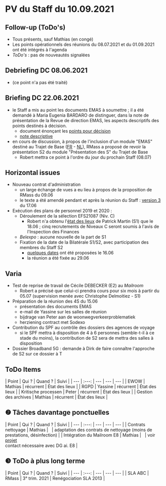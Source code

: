 <link rel="stylesheet" href="https://newdevprojects.github.io/S2/S2.css">
<link rel="stylesheet" href="S2.css">

# PV du Staff du 10.09.2021

## Follow-up (ToDo's)

* Tous présents, sauf Mathias (en congé)
* Les points opérationnels des réunions du 08.07.2021 et du 01.09.2021 ont été intégrés à l'agenda
* *ToDo's* : pas de nouveautés signalées

## Debriefing DC 08.06.2021

* (ce point n'a pas été traité)

## Briefing DC 22.06.2021

* le Staff a mis au point les documents EMAS à soumettre ; il a été demandé à Maria Eugenia BARDARO de distinguer, dans la note de présentation de la Revue de direction EMAS, les aspects descriptifs des points destinés à décision.
    * document énonçant les [points pour décision](1_points_soumis_pour_decision_au_CD_20210622.pdf)
    * [note descriptive](2_Note_Revue_direction_EMAS_2020.pdf)
* en cours de discussion, à propos de l'inclusion d'un module "EMAS" destiné au Trajet de Base ([FR](https://newdevprojects.github.io/S2/Staff_20210603/EMAS_Fiche_accueil_FR.pdf) - [NL](https://newdevprojects.github.io/S2/Staff_20210603/EMAS_Fiche_accueil_NL.pdf)), RMass a proposé de revoir la présentation S2 du module "Présentation des S" du Trajet de Base
    * Robert mettra ce point à l'ordre du jour du prochain Staff (08.07)

## Horizontal issues

* Nouveau contrat d'administration
    * un large échange de vues a eu lieu à propos de la proposition de RMass du 09.06
    * le texte a été amendé pendant et après la réunion du Staff : [version 3](bestuursovereenkomstversie3_1706.docx) du 17.06 
* Exécution des plans de personnel 2019 et 2020 :
    * Déroulement de la sélection EFS21087 (Niv. C)
        * Robert n'a obtenu l'[état des lieux](Deroulement_EFS21087_QuickWin_NivC.pdf) de Patrick Martin (S1) que le 18.06 ; cinq recrutements de Niveaux C seront soumis à l'avis de l'Inspection des Finances
    * *Belexpo* : aucune nouvelle de la part de S1
    * Fixation de la date de la Bilatérale S1/S2, avec participation des membres du Staff S2
        * [quelques dates](Dates_Bilaterale_S1-S2.pdf) ont été proposées le 16.06
        * la réunion a été fixée au 29.06

## Varia

* Test de reprise de travail de Cécile DEBECKER (E2) au *Mailroom*
    * Robert a précisé que celui-ci prendra cours pour six mois à partir du 05.07 (supervision menée avec Christophe Delmoitiez - S1)
* Préparation de la réunion des 4S du 15.06
    * présentation des documents EMAS
    * e-mail de Yassine sur les salles de réunion
    * bijdrage van Peter aan de woonwegverkeerproblematiek
    * herziening contract met Sodexo
* Contribution du SPF au contrôle des dossiers des agences de voyage
    * si le SPF mettra à disposition de 4 à 6 personnes (semble-t-il à ce stade du moins), la contribution de S2 sera de mettra des salles à disposition
* Dossier Broadband 5G : demande à Dirk de faire connaître l'approche de S2 sur ce dossier à T

## ToDo Items

| Point | Qui ? | Quand ? | Suivi |
| --- | :---: | --- | --- | --- |
| EWOW | Mathias | récurrent | &Eacute;tat des lieux |
| RGPD | Yassine | récurrent | &Eacute;tat des lieux |
| Kritische processen | Peter | récurrent | &Eacute;tat des lieux |
| Gestion des archives | Mathias | récurrent | &Eacute;tat des lieux |

## &#10103; Tâches davantage ponctuelles

| Point | Qui ? | Quand ? | Suivi |
| --- | :---: | --- | --- | --- |
| Contrats nettoyage | Mathias | &nbsp; | adaptation des contrats de nettoyage (moins de prestations, désinfection) |
| Intégration du Mailroom E8 | Mathias | &nbsp; | voir [projet](https://newdevprojects.github.io/S2/Staff_20210204/Nota_verzendingsdienst_E8.pdf)<br>contact nécessaire avec DG ai. E8 |

## &#10104; ToDo à plus long terme

| Point | Qui ? | Quand ? | Suivi |
| --- | :---: | --- | --- | --- |
| SLA ABC | RMass | 3° trim. 2021 | Renégociation SLA 2013 |

